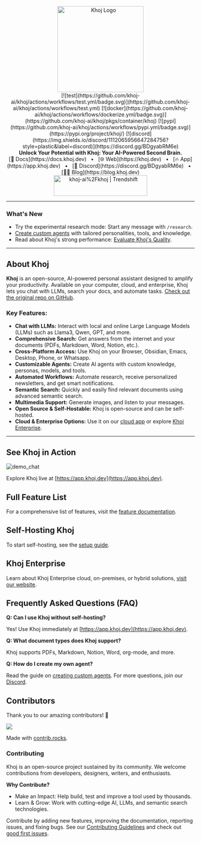 <div align="center">
  <img src="https://assets.khoj.dev/khoj-logo-sideways-1200x540.png" width="230" alt="Khoj Logo">
</div>

<div align="center">
  [![test](https://github.com/khoj-ai/khoj/actions/workflows/test.yml/badge.svg)](https://github.com/khoj-ai/khoj/actions/workflows/test.yml)
  [![docker](https://github.com/khoj-ai/khoj/actions/workflows/dockerize.yml/badge.svg)](https://github.com/khoj-ai/khoj/pkgs/container/khoj)
  [![pypi](https://github.com/khoj-ai/khoj/actions/workflows/pypi.yml/badge.svg)](https://pypi.org/project/khoj/)
  [![discord](https://img.shields.io/discord/1112065956647284756?style=plastic&label=discord)](https://discord.gg/BDgyabRM6e)
</div>

<div align="center">
  <b>Unlock Your Potential with Khoj: Your AI-Powered Second Brain.</b>
</div>

<div align="center">
  [📑 Docs](https://docs.khoj.dev) &nbsp;&nbsp;•&nbsp;&nbsp; [🌐 Web](https://khoj.dev) &nbsp;&nbsp;•&nbsp;&nbsp; [🔥 App](https://app.khoj.dev) &nbsp;&nbsp;•&nbsp;&nbsp; [💬 Discord](https://discord.gg/BDgyabRM6e) &nbsp;&nbsp;•&nbsp;&nbsp; [✍🏽 Blog](https://blog.khoj.dev)
  <br/>
  <a href="https://trendshift.io/repositories/10318" target="_blank"><img src="https://trendshift.io/api/badge/repositories/10318" alt="khoj-ai%2Fkhoj | Trendshift" style="width: 250px; height: 55px;" width="250" height="55"/></a>
</div>

***

### What's New
*   Try the experimental research mode: Start any message with `/research`.
*   [Create custom agents](https://blog.khoj.dev/posts/create-agents-on-khoj/) with tailored personalities, tools, and knowledge.
*   Read about Khoj's strong performance: [Evaluate Khoj's Quality](https://blog.khoj.dev/posts/evaluate-khoj-quality/).

***

## About Khoj

**Khoj** is an open-source, AI-powered personal assistant designed to amplify your productivity. Available on your computer, cloud, and enterprise, Khoj lets you chat with LLMs, search your docs, and automate tasks. [Check out the original repo on GitHub](https://github.com/khoj-ai/khoj).

### Key Features:

*   **Chat with LLMs:** Interact with local and online Large Language Models (LLMs) such as Llama3, Qwen, GPT, and more.
*   **Comprehensive Search:** Get answers from the internet and your documents (PDFs, Markdown, Word, Notion, etc.).
*   **Cross-Platform Access:** Use Khoj on your Browser, Obsidian, Emacs, Desktop, Phone, or Whatsapp.
*   **Customizable Agents:** Create AI agents with custom knowledge, personas, models, and tools.
*   **Automated Workflows:** Automate research, receive personalized newsletters, and get smart notifications.
*   **Semantic Search:** Quickly and easily find relevant documents using advanced semantic search.
*   **Multimedia Support:** Generate images, and listen to your messages.
*   **Open Source & Self-Hostable:** Khoj is open-source and can be self-hosted.
*   **Cloud & Enterprise Options:** Use it on our [cloud app](https://app.khoj.dev) or explore [Khoj Enterprise](https://khoj.dev/teams).

***

## See Khoj in Action

![demo_chat](https://github.com/khoj-ai/khoj/blob/master/documentation/assets/img/quadratic_equation_khoj_web.gif?raw=true)

Explore Khoj live at [https://app.khoj.dev](https://app.khoj.dev).

## Full Feature List

For a comprehensive list of features, visit the [feature documentation](https://docs.khoj.dev/category/features).

## Self-Hosting Khoj

To start self-hosting, see the [setup guide](https://docs.khoj.dev/get-started/setup).

## Khoj Enterprise

Learn about Khoj Enterprise cloud, on-premises, or hybrid solutions, [visit our website](https://khoj.dev/teams).

## Frequently Asked Questions (FAQ)

**Q: Can I use Khoj without self-hosting?**

Yes! Use Khoj immediately at [https://app.khoj.dev](https://app.khoj.dev).

**Q: What document types does Khoj support?**

Khoj supports PDFs, Markdown, Notion, Word, org-mode, and more.

**Q: How do I create my own agent?**

Read the guide on [creating custom agents](https://blog.khoj.dev/posts/create-agents-on-khoj/).  For more questions, join our [Discord](https://discord.gg/BDgyabRM6e).

## Contributors

Thank you to our amazing contributors! 🎉

<a href="https://github.com/khoj-ai/khoj/graphs/contributors">
  <img src="https://contrib.rocks/image?repo=khoj-ai/khoj" />
</a>

Made with [contrib.rocks](https://contrib.rocks).

### Contributing

Khoj is an open-source project sustained by its community.  We welcome contributions from developers, designers, writers, and enthusiasts.

**Why Contribute?**

*   Make an Impact: Help build, test and improve a tool used by thousands.
*   Learn & Grow: Work with cutting-edge AI, LLMs, and semantic search technologies.

Contribute by adding new features, improving the documentation, reporting issues, and fixing bugs.  See our [Contributing Guidelines](https://docs.khoj.dev/contributing/development) and check out [good first issues](https://github.com/khoj-ai/khoj/contribute).